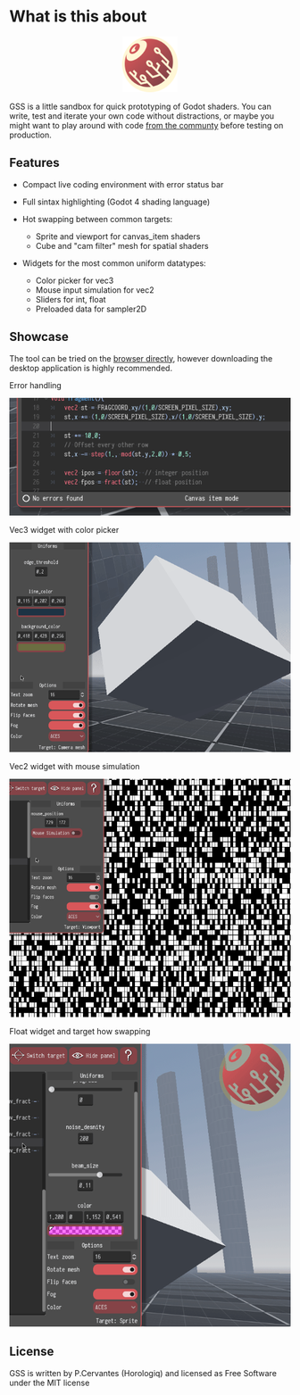 # What is this about

<center><img alt="GSS icon" height="100" src="icon.png" title="GSS icon" width="100"/></center>

GSS is a little sandbox for quick prototyping of Godot shaders. You can write, test and iterate your own code without distractions, or maybe you might want to play around with code <a href="https://godotshaders.com/">from the communty</a>​ before testing on production.




## Features

* Compact live coding environment with error status bar

* Full sintax highlighting (Godot 4 shading language)

* Hot swapping between common targets:
    * Sprite and viewport for canvas_item shaders
    * Cube and "cam filter" mesh for spatial shaders

* Widgets for the most common uniform datatypes:
    * Color picker for vec3
    * Mouse input simulation for vec2
    * Sliders for int, float
    * Preloaded data for sampler2D




## Showcase

The tool can be tried on the <a href="http://horologiq.itch.io/godot-shaders-sketchbook">browser directly</a>, however downloading the desktop application is highly recommended.


Error handling
<center><img src="error.gif"/></center>


Vec3 widget with color picker
<center><img src="color.gif"/></center>


Vec2 widget with mouse simulation
<center><img src="mouse.gif"/></center>


Float widget and target how swapping
<center><img src="target.gif"/></center>





## License

GSS is written by P.Cervantes (Horologiq) and licensed as Free Software under the MIT license
